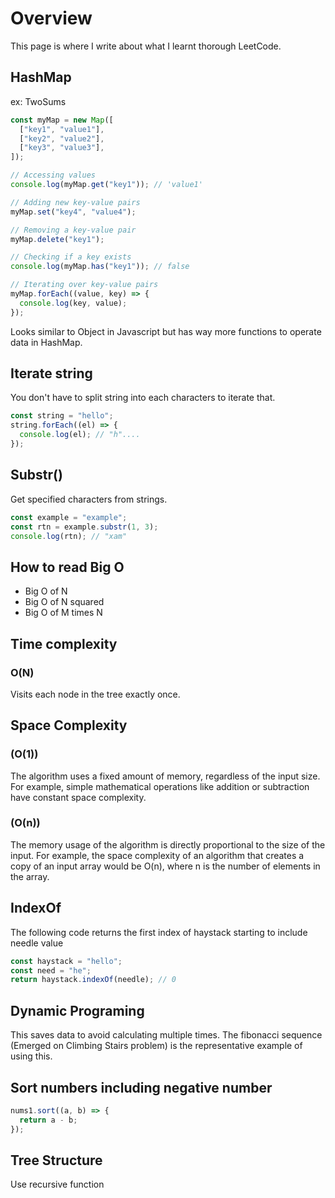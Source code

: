 # Overview

This page is where I write about what I learnt thorough LeetCode.

## HashMap

ex: TwoSums

```javascript
const myMap = new Map([
  ["key1", "value1"],
  ["key2", "value2"],
  ["key3", "value3"],
]);

// Accessing values
console.log(myMap.get("key1")); // 'value1'

// Adding new key-value pairs
myMap.set("key4", "value4");

// Removing a key-value pair
myMap.delete("key1");

// Checking if a key exists
console.log(myMap.has("key1")); // false

// Iterating over key-value pairs
myMap.forEach((value, key) => {
  console.log(key, value);
});
```

Looks similar to Object in Javascript but has way more functions to operate data in HashMap.

## Iterate string

You don't have to split string into each characters to iterate that.

```javascript
const string = "hello";
string.forEach((el) => {
  console.log(el); // "h"....
});
```

## Substr()

Get specified characters from strings.

```javascript
const example = "example";
const rtn = example.substr(1, 3);
console.log(rtn); // "xam"
```

## How to read Big O

- Big O of N
- Big O of N squared
- Big O of M times N

## Time complexity

### O(N)

Visits each node in the tree exactly once.

## Space Complexity

### (O(1))

The algorithm uses a fixed amount of memory, regardless of the input size. For example, simple mathematical operations like addition or subtraction have constant space complexity.

### (O(n))

The memory usage of the algorithm is directly proportional to the size of the input. For example, the space complexity of an algorithm that creates a copy of an input array would be O(n), where n is the number of elements in the array.

## IndexOf

The following code returns the first index of haystack starting to include needle value

```javascript
const haystack = "hello";
const need = "he";
return haystack.indexOf(needle); // 0
```

## Dynamic Programing

This saves data to avoid calculating multiple times.
The fibonacci sequence (Emerged on Climbing Stairs problem) is the representative example of using this.

## Sort numbers including negative number

```javascript
nums1.sort((a, b) => {
  return a - b;
});
```

## Tree Structure

Use recursive function
